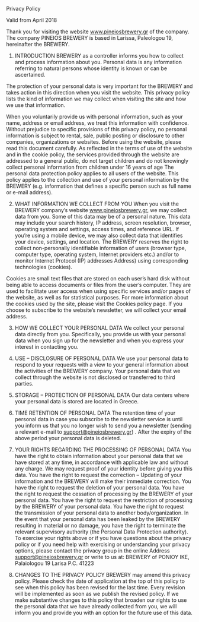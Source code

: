 Privacy Policy

Valid from April 2018

Thank you for visiting the website www.pineiosbrewery.gr of the company.
The company PINEIOS BREWERY is based in Larissa, Paleologou 19, hereinafter the BREWERY.

1. INTRODUCTION
BREWERY as a controller informs you how to collect and process information about you.
Personal data is any information referring to natural persons whose identity is known or can be ascertained.

The protection of your personal data is very important for the BREWERY and takes action in this direction when you visit the website. This privacy policy lists the kind of information we may collect when visiting the site and how we use that information.

When you voluntarily provide us with personal information, such as your name, address or email address, we treat this information with confidence. Without prejudice to specific provisions of this privacy policy, no personal information is subject to rental, sale, public posting or disclosure to other companies, organizations or websites.
Before using the website, please read this document carefully.
As reflected in the terms of use of the website and in the cookie policy, the services provided through the website are addressed to a general public, do not target children and do not knowingly collect personal information from children under 16 years of age
The personal data protection policy applies to all users of the website. This policy applies to the collection and use of your personal information by the BREWERY (e.g. information that defines a specific person such as full name or e-mail address).

2. WHAT INFORMATION WE COLLECT FROM YOU
When you visit the BREWERY company’s website www.pineiosbrewery.gr, we may collect data from you. Some of this data may be of a personal nature. This data may include your search history, IP address, screen resolution, browser, operating system and settings, access times, and reference URL. If you’re using a mobile device, we may also collect data that identifies your device, settings, and location.
The BREWERY reserves the right to collect non-personally identifiable information of users (browser type, computer type, operating system, Internet providers etc.) and/or to monitor Internet Protocol (IP) addresses Address) using corresponding technologies (cookies).

Cookies are small text files that are stored on each user’s hard disk without being able to access documents or files from the user’s computer. They are used to facilitate user access when using specific services and/or pages of the website, as well as for statistical purposes. For more information about the cookies used by the site, please visit the Cookies policy page.
If you choose to subscribe to the website’s newsletter, we will collect your email address.

3. HOW WE COLLECT YOUR PERSONAL DATA
We collect your personal data directly from you. Specifically, you provide us with your personal data when you sign up for the newsletter and when you express your interest in contacting you.

4. USE – DISCLOSURE OF PERSONAL DATA
We use your personal data to respond to your requests with a view to your general information about the activities of the BREWERY company.
Your personal data that we collect through the website is not disclosed or transferred to third parties.

5. STORAGE – PROTECTION OF PERSONAL DATA
Our data centers where your personal data is stored are located in Greece.

6. TIME RETENTION OF PERSONAL DATA
The retention time of your personal data in case you subscribe to the newsletter service is until you inform us that you no longer wish to send you a newsletter (sending a relevant e-mail to support@pineiosbrewery.gr) .
After the expiry of the above period your personal data is deleted.

7. YOUR RIGHTS REGARDING THE PROCESSING OF PERSONAL DATA
You have the right to obtain information about your personal data that we have stored at any time, in accordance with applicable law and without any charge. We may request proof of your identity before giving you this data.
You have the right to request the correction – Updating of your information and the BREWERY will make their immediate correction.
You have the right to request the deletion of your personal data.
You have the right to request the cessation of processing by the BREWERY of your personal data.
You have the right to request the restriction of processing by the BREWERY of your personal data.
You have the right to request the transmission of your personal data to another body/organization.
In the event that your personal data has been leaked by the BREWERY resulting in material or no damage, you have the right to terminate the relevant supervisory authority (the Personal Data Protection authority).
To exercise your rights above or if you have questions about the privacy policy or if you need help with exercising or understanding your privacy options, please contact the privacy group in the online Address support@pineiosbrewery.gr or write to us at: BREWERY of PONIOY IKE, Palaiologou 19 Larisa P.C. 41223

8. CHANGES TO THE PRIVACY POLICY
BREWERY may amend this privacy policy. Please check the date of application at the top of this policy to see when this policy has been revised for the last time. Every revision will be implemented as soon as we publish the revised policy. If we make substantive changes to this policy that broaden our rights to use the personal data that we have already collected from you, we will inform you and provide you with an option for the future use of this data.